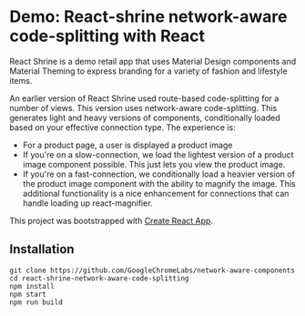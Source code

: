 
# Demo: React-shrine network-aware code-splitting with React

React Shrine is a demo retail app that uses Material Design components and Material Theming to express branding for a variety of fashion and lifestyle items.

An earlier version of React Shrine used route-based code-splitting for a number of views. This version uses network-aware code-splitting. This generates light and heavy versions of components, conditionally loaded based on your effective connection type. The experience is:

* For a product page, a user is displayed a product image
* If you're on a slow-connection, we load the lightest version of a product image component possible. This just lets you view the product image.
* If you're on a fast-connection, we conditionally load a heavier version of the product image component with  the ability to magnify the image. This additional functionality is a nice enhancement for connections that can handle loading up react-magnifier.

This project was bootstrapped with [Create React App](https://github.com/facebookincubator/create-react-app).


## Installation
```
git clone https://github.com/GoogleChromeLabs/network-aware-components
cd react-shrine-network-aware-code-splitting
npm install
npm start
npm run build
```
